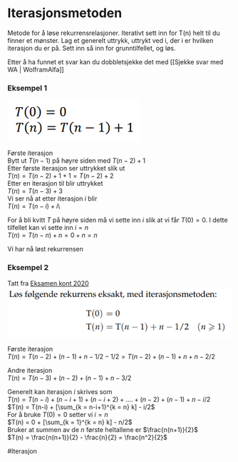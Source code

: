 # Iterasjonsmetoden

Metode for å løse rekurrensrelasjoner. Iterativt sett inn for T(n) helt til du finner et
mønster. Lag et generelt uttrykk, uttrykt ved i, der i er hvilken iterasjon du er på. Sett inn
så inn for grunntilfellet, og løs.

Etter å ha funnet et svar kan du dobbletsjekke det med
[[Sjekke svar med WA | WolframAlfa]]

### Eksempel 1
![RekurrensEksempel](bilder/RekurrensEksempel.png)

Første iterasjon\
Bytt ut $T(n-1)$ på høyre siden med $T(n-2) + 1$\
Etter første iterasjon ser uttrykket slik ut\
$T(n) = T(n-2) + 1 + 1 = T(n-2)+2$\
Etter en iterasjon til blir uttrykket\
$T(n) = T(n-3) + 3$\
Vi ser nå at etter iterasjon $i$ blir\
$T(n) = T(n-i) + i$\

For å bli kvitt $T$ på høyre siden må vi sette inn $i$ slik at vi får $T(0) = 0$. I dette tilfellet kan vi sette inn $i = n$\
$T(n) = T(n-n) +n = 0 + n = n$

Vi har nå løst rekurrensen


### Eksempel 2
Tatt fra [Eksamen kont 2020](https://algdat.idi.ntnu.no/arkiv/2021.aug.tdt4120.oppg.no.pdf)
![RekurrenseEksempel2](bilder/RekurrensEksempel2.png)

Første iterasjon\
$T(n) = T(n-2) + (n-1) + n -1/2 -1/2 = T(n-2) + (n-1) + n + n -2/2$

Andre iterasjon\
$T(n) = T(n-3) + (n-2) + (n-1) + n - 3/2$

Generelt kan iterasjon $i$ skrives som\
$T(n) = T(n-i) + (n-i +1) + (n-i+2)+ .... + (n-2) + (n-1) + n - i/2$\
$T(n) = T(n-i) + [\sum_{k = n-i+1}^{k = n} k] - i/2$\
For å bruke $T(0)=0$ setter vi $i=n$\
$T(n) =  0 + [\sum_{k = 1}^{k = n} k] - n/2$\
Bruker at summen av de $n$ første heltallene er $\frac{n(n+1)}{2}$\
$T(n) = \frac{n(n+1)}{2} - \frac{n}{2} = \frac{n^2}{2}$

#Iterasjon
